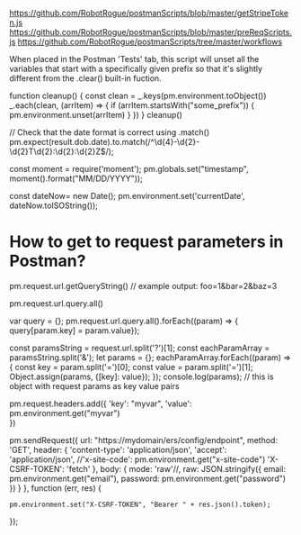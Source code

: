 https://github.com/RobotRogue/postmanScripts/blob/master/getStripeToken.js
https://github.com/RobotRogue/postmanScripts/blob/master/preReqScripts.js
https://github.com/RobotRogue/postmanScripts/tree/master/workflows


When placed in the Postman 'Tests' tab, this script will unset all the variables that start with a specifically given prefix so that it's slightly different from the .clear() built-in fuction.

function cleanup() {
    const clean = _.keys(pm.environment.toObject())
    _.each(clean, (arrItem) => {
        if (arrItem.startsWith("some_prefix")) {
            pm.environment.unset(arrItem)
        }
    })
}
cleanup()



// Check that the date format is correct using .match()
pm.expect(result.dob.date).to.match(/^\d{4}-\d{2}-\d{2}T\d{2}:\d{2}:\d{2}Z$/);


const moment = require('moment');
pm.globals.set("timestamp", moment().format("MM/DD/YYYY"));


const dateNow= new Date();
pm.environment.set('currentDate', dateNow.toISOString());



# How to get to request parameters in Postman?
pm.request.url.getQueryString() // example output: foo=1&bar=2&baz=3

pm.request.url.query.all()

var query = {};
pm.request.url.query.all().forEach((param) => { query[param.key] = param.value});

const paramsString = request.url.split('?')[1];
const eachParamArray = paramsString.split('&');
let params = {};
eachParamArray.forEach((param) => {
    const key = param.split('=')[0];
    const value = param.split('=')[1];
    Object.assign(params, {[key]: value});
});
console.log(params); // this is object with request params as key value pairs



pm.request.headers.add({
    'key': "myvar",
    'value': pm.environment.get("myvar")    
})


pm.sendRequest({
    url: "https://mydomain/ers/config/endpoint",
    method: 'GET',
    header: {
        'content-type': 'application/json',
        'accept': 'application/json',
        //'x-site-code': pm.environment.get("x-site-code")
        'X-CSRF-TOKEN': 'fetch'
    },
    body: {
        mode: 'raw'//,
        raw: JSON.stringify({ email: pm.environment.get("email"), password: pm.environment.get("password") })
    }
}, function (err, res) {

    pm.environment.set("X-CSRF-TOKEN", "Bearer " + res.json().token);
});
